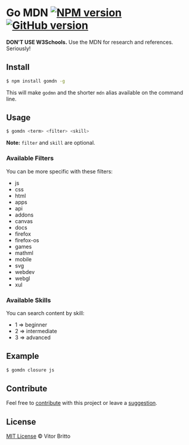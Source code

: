 # Go MDN [![NPM version](https://badge.fury.io/js/gomdn.svg)](http://badge.fury.io/js/gomdn) [![GitHub version](https://badge.fury.io/gh/vitorbritto%2Fgomdn.svg)](http://badge.fury.io/gh/vitorbritto%2Fgomdn)

**DON'T USE W3Schools.** Use the MDN for research and references. Seriously!

## Install

```bash
$ npm install gomdn -g
```

This will make `godmn` and the shorter `mdn` alias available on the command line.

## Usage

```bash
$ gomdn <term> <filter> <skill>
```

**Note:** `filter` and `skill` are optional.

### Available Filters

You can be more specific with these filters:

- js
- css
- html
- apps
- api
- addons
- canvas
- docs
- firefox
- firefox-os
- games
- mathml
- mobile
- svg
- webdev
- webgl
- xul

### Available Skills

You can search content by skill:

- 1 => beginner
- 2 => intermediate
- 3 => advanced


## Example

```bash
$ gomdn closure js
```


## Contribute

Feel free to [contribute](https://github.com/vitorbritto/gomdn/pulls) with this project or leave a [suggestion](https://github.com/vitorbritto/gomdn/issues).


## License

[MIT License](http://vitorbritto.mit-license.org/) © Vitor Britto
